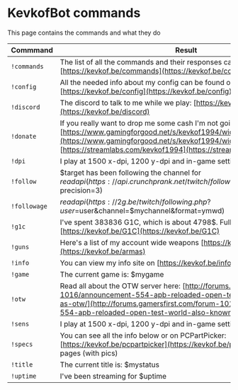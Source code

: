 # KevkofBot commands

This page contains the commands and what they do

|Commmand|Result|
|--------|------|
| `!commands` | The list of all the commands and their responses can be seen on [https://kevkof.be/commands](https://kevkof.be/commands) |
| `!config` | All the needed info about my config can be found on [https://kevkof.be/config](https://kevkof.be/config) |
| `!discord` | The discord to talk to me while we play: [https://kevkof.be/discord](https://kevkof.be/discord) |
| `!donate` | If you really want to drop me some cash I'm not going to stop you. [https://www.gamingforgood.net/s/kevkof1994/widget](https://www.gamingforgood.net/s/kevkof1994/widget) or [https://streamlabs.com/kevkof1994](https://streamlabs.com/kevkof1994) |
| `!dpi` | I play at 1500 x-dpi, 1200 y-dpi and in-game settings 23.04 and 0.3 |
| `!follow` | $target has been following the channel for  $readapi(https://api.crunchprank.net/twitch/followage/$mychannel/$target?precision=3) |
| `!followage` | $readapi(https://2g.be/twitch/following.php?user=$user&channel=$mychannel&format=ymwd) |
| `!g1c` | I've spent 383836 G1C, which is about 4798$. Full info on [https://kevkof.be/G1C](https://kevkof.be/G1C) |
| `!guns` | Here's a list of my account wide weapons [https://kevkof.be/armas](https://kevkof.be/armas) |
| `!info` | You can view my info site on [https://kevkof.be/info](https://kevkof.be/info) |
| `!game` | The current game is: $mygame |
| `!otw` | Read all about the OTW server here: [http://forums.gamersfirst.com/forum-1016/announcement-554-apb-reloaded-open-test-world-also-known-as-otw/](http://forums.gamersfirst.com/forum-1016/announcement-554-apb-reloaded-open-test-world-also-known-as-otw/) |
| `!sens` | I play at 1500 x-dpi, 1200 y-dpi and in-game settings 23.04 and 0.3 |
| `!specs` | You can see all the info below or on PCPartPicker: [https://kevkof.be/pcpartpicker](https://kevkof.be/pcpartpicker) or my Info pages (with pics) |
| `!title` | The current title is: $mystatus |
| `!uptime` | I've been streaming for $uptime |
